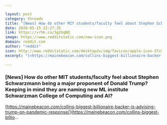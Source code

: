 ```yaml
---

layout: post
category: threads
title: "[News] How do other MIT students/faculty feel about Stephen Schwarzmann being a major proponent of Donald Trump? Keeping in mind they are naming new ML institute Schwarzman College of Computing and AI?"
date: 2020-05-15 22:27:35
link: https://vrhk.co/3g2VqNQ
image: https://www.redditstatic.com/new-icon.png
domain: reddit.com
author: "reddit"
icon: http://www.redditstatic.com/desktop2x/img/favicon/apple-icon-57x57.png
excerpt: "[<https://mainebeacon.com/collins-biggest-billionaire-backer-is-advising-trump-on-pandemic-response/>](<https://mainebeacon.com/collins-biggest-billio>..."

---
```


### [News] How do other MIT students/faculty feel about Stephen Schwarzmann being a major proponent of Donald Trump? Keeping in mind they are naming new ML institute Schwarzman College of Computing and AI?

[<https://mainebeacon.com/collins-biggest-billionaire-backer-is-advising-trump-on-pandemic-response/>](<https://mainebeacon.com/collins-biggest-billio>...